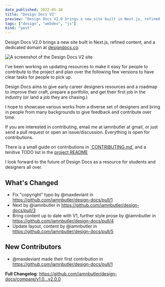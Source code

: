 ```yaml
---
date_published: 2022-05-28
title: "Design Docs V2"
preview: "Design Docs V2.0 brings a new site built in Next.js, refined content, and a dedicated domain at designdocs.co. It aims to give early career designers resources and a roadmap to improve their craft, prepare a portfolio, and get their first job in the industry."
tags: ["design", "webdev", "js"]
kind: "post"
---
```


Design Docs V2.0 brings a new site built in Next.js, refined content, and a dedicated domain at [designdocs.co](https://www.designdocs.co/).

![A screenshot of the Design Docs V2 site](https://user-images.githubusercontent.com/1714999/176328180-bc4581da-d248-41e4-ac42-b590dbaa68bb.png)

I've been working on updating resources to make it easy for people to contribute to the project and plan over the following few versions to have clear tasks for people to pick up.

Design Docs aims to give early career designers resources and a roadmap to improve their craft, prepare a portfolio, and get their first job in the industry (or land a job they are chasing.)

I hope to showcase various works from a diverse set of designers and bring in people from many backgrounds to give feedback and contribute over time.

If you are interested in contributing, email me at iamnbutler at gmail, or just send a pull request or open an issue/discussion. Everything is open for contributions.

There is a small guide on contributions in [\`CONTRIBUTING.md\`](https://github.com/iamnbutler/design-docs/blob/v2.0.0/CONTRIBUTING.md) and a tenitive TODO list in the [project README](https://github.com/iamnbutler/design-docs/tree/v2.0.0#todo)

I look forward to the future of Design Docs as a resource for students and designers all over.

## What's Changed

- Fix "copyright" typo by @maxdeviant in https://github.com/iamnbutler/design-docs/pull/1
- Next by @iamnbutler in https://github.com/iamnbutler/design-docs/pull/3
- Bring content up to date with V1, further style prose by @iamnbutler in https://github.com/iamnbutler/design-docs/pull/4
- Update layout, content by @iamnbutler in https://github.com/iamnbutler/design-docs/pull/5

## New Contributors

- @maxdeviant made their first contribution in https://github.com/iamnbutler/design-docs/pull/1

**Full Changelog**: https://github.com/iamnbutler/design-docs/compare/v1.0...v2.0.0
